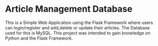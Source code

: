 # Article Management Database

This is a Simple Web Application using the Flask Framework where users can login/register and add,delete or update their articles. The Database used for this is MySQL. This project was intended to gain knowledge on Python and the Flask Framework.
